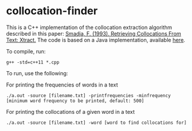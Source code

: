 # collocation-finder

This is a C++ implementation of the collocation extraction algorithm described in this paper: [Smadja, F. (1993). Retrieving Collocations From Text: Xtract.](https://www.semanticscholar.org/paper/Retrieving-Collocations-from-Text%3A-Xtract-Smadja/9693056ac1d845a7a1537774fcd758bb14909694) The code is based on a Java implementation, available [here](https://github.com/aag/jxtract).

To compile, run:
```
g++ -std=c++11 *.cpp
```

To run, use the following:

For printing the frequencies of words in a text
```
./a.out -source [filename.txt] -printfrequencies -minfrequency [minimum word frequency to be printed, default: 500]
```

For printing the collocations of a given word in a text
```
./a.out -source [filename.txt] -word [word to find collocations for]
```
